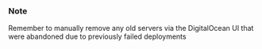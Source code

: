 <!-- usedin: [ _legacy_docker/Tutorials] - post: -->


### Note

Remember to manually remove any old servers via the DigitalOcean UI that were abandoned due to previously failed deployments



